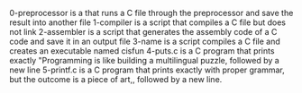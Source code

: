 0-preprocessor is a that runs a C file through the preprocessor and save the result into another file
1-compiler is a script that compiles a C file but does not link
2-assembler is a script that generates the assembly code of a C code and save it in an output file
3-name is a script compiles a C file and creates an executable named cisfun
4-puts.c is a C program that prints exactly "Programming is like building a multilingual puzzle, followed by a new line
5-printf.c is a C program that prints exactly with proper grammar, but the outcome is a piece of art,, followed by a new line.
